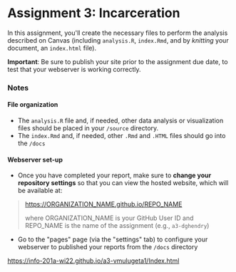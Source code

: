 # Assignment 3: Incarceration
In this assignment, you'll create the necessary files to perform the analysis described on Canvas (including `analysis.R`, `index.Rmd`, and by _knitting_ your document, an `index.html` file).

**Important**: Be sure to publish your site prior to the assignment due date, to test that your webserver is working correctly.

###  Notes
#### File organization
* The `analysis.R` file and, if needed, other data analysis or visualization files should be placed in your `/source` directory.
* The `index.Rmd` and, if needed, other `.Rmd` and `.HTML` files should go into the `/docs`

#### Webserver set-up
* Once you have completed your report, make sure to **change your repository settings** so that you can view the hosted website,  which will be available at:
> https://ORGANIZATION_NAME.github.io/REPO_NAME
>
>where ORGANIZATION_NAME is your GitHub User ID and REPO_NAME is the name of the assignment (e.g., `a3-dghendry`)
* Go to the "pages" page (via the "settings" tab) to configure your webserver to published your reports from the `/docs` directory

https://info-201a-wi22.github.io/a3-vmulugeta1/Index.html